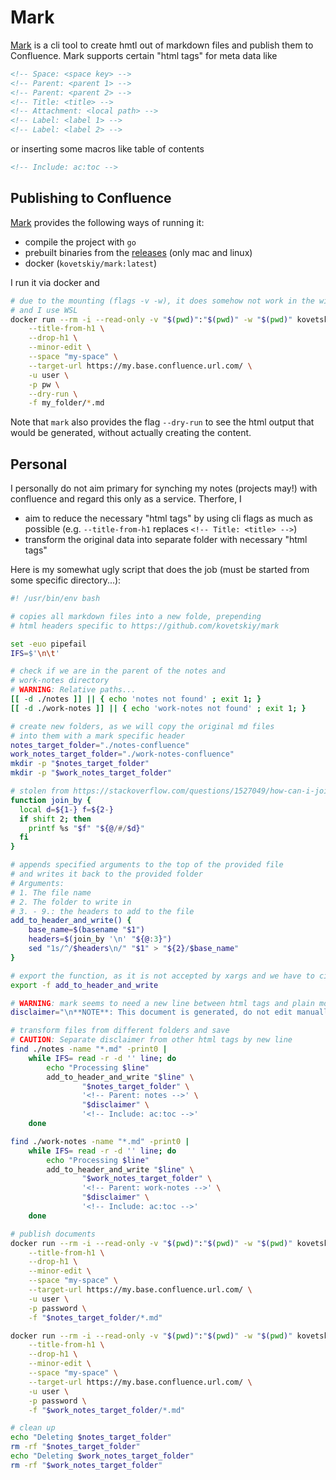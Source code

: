 # Mark

[Mark](https://github.com/kovetskiy/mark) is a cli tool to create hmtl out of markdown files and publish them to Confluence. Mark supports certain "html tags" for meta data like

```html
<!-- Space: <space key> -->
<!-- Parent: <parent 1> -->
<!-- Parent: <parent 2> -->
<!-- Title: <title> -->
<!-- Attachment: <local path> -->
<!-- Label: <label 1> -->
<!-- Label: <label 2> -->
```

or inserting some macros like table of contents

```html
<!-- Include: ac:toc -->
```

## Publishing to Confluence

[Mark](https://github.com/kovetskiy/mark) provides the following ways of running it:

- compile the project with `go`
- prebuilt binaries from the [releases](https://github.com/kovetskiy/mark/releases/) (only mac and linux)
- docker (`kovetskiy/mark:latest`)

I run it via docker and

```bash
# due to the mounting (flags -v -w), it does somehow not work in the windows git bash
# and I use WSL
docker run --rm -i --read-only -v "$(pwd)":"$(pwd)" -w "$(pwd)" kovetskiy/mark:latest mark \
    --title-from-h1 \
    --drop-h1 \
    --minor-edit \
    --space "my-space" \
    --target-url https://my.base.confluence.url.com/ \
    -u user \
    -p pw \
    --dry-run \
    -f my_folder/*.md
```

Note that `mark` also provides the flag `--dry-run` to see the html output that would be generated, without actually creating the content.

## Personal

I personally do not aim primary for synching my notes (projects may!) with confluence and regard this only as a service. Therfore, I

- aim to reduce the necessary "html tags" by using cli flags as much as possible (e.g. `--title-from-h1` replaces `<!-- Title: <title> -->`)
- transform the original data into separate folder with necessary "html tags"

Here is my somewhat ugly script that does the job (must be started from some specific directory...):

```bash
#! /usr/bin/env bash

# copies all markdown files into a new folde, prepending
# html headers specific to https://github.com/kovetskiy/mark

set -euo pipefail
IFS=$'\n\t'

# check if we are in the parent of the notes and
# work-notes directory
# WARNING: Relative paths...
[[ -d ./notes ]] || { echo 'notes not found' ; exit 1; }
[[ -d ./work-notes ]] || { echo 'work-notes not found' ; exit 1; }

# create new folders, as we will copy the original md files
# into them with a mark specific header
notes_target_folder="./notes-confluence"
work_notes_target_folder="./work-notes-confluence"
mkdir -p "$notes_target_folder"
mkdir -p "$work_notes_target_folder"

# stolen from https://stackoverflow.com/questions/1527049/how-can-i-join-elements-of-a-bash-array-into-a-delimited-string
function join_by {
  local d=${1-} f=${2-}
  if shift 2; then
    printf %s "$f" "${@/#/$d}"
  fi
}

# appends specified arguments to the top of the provided file
# and writes it back to the provided folder
# Arguments:
# 1. The file name
# 2. The folder to write in
# 3. - 9.: the headers to add to the file
add_to_header_and_write() {
    base_name=$(basename "$1")
    headers=$(join_by '\n' "${@:3}")
    sed "1s/^/$headers\n/" "$1" > "${2}/$base_name"
}

# export the function, as it is not accepted by xargs and we have to circumvent it
export -f add_to_header_and_write

# WARNING: mark seems to need a new line between html tags and plain md text, otherwise the line is dropped
disclaimer="\n**NOTE**: This document is generated, do not edit manually. Instead, shoot me a message for feedback!\n\n**WARNING**: These are personal notes taken because I am *not* an expert, so be careful!\n"

# transform files from different folders and save
# CAUTION: Separate disclaimer from other html tags by new line
find ./notes -name "*.md" -print0 | 
    while IFS= read -r -d '' line; do 
        echo "Processing $line"
        add_to_header_and_write "$line" \
                "$notes_target_folder" \
                '<!-- Parent: notes -->' \
                "$disclaimer" \
                '<!-- Include: ac:toc -->'
    done

find ./work-notes -name "*.md" -print0 |
    while IFS= read -r -d '' line; do 
        echo "Processing $line"
        add_to_header_and_write "$line" \
                "$work_notes_target_folder" \
                '<!-- Parent: work-notes -->' \
                "$disclaimer" \
                '<!-- Include: ac:toc -->'
    done

# publish documents
docker run --rm -i --read-only -v "$(pwd)":"$(pwd)" -w "$(pwd)" kovetskiy/mark:latest mark \
    --title-from-h1 \
    --drop-h1 \
    --minor-edit \
    --space "my-space" \
    --target-url https://my.base.confluence.url.com/ \
    -u user \
    -p password \
    -f "$notes_target_folder/*.md"

docker run --rm -i --read-only -v "$(pwd)":"$(pwd)" -w "$(pwd)" kovetskiy/mark:latest mark \
    --title-from-h1 \
    --drop-h1 \
    --minor-edit \
    --space "my-space" \
    --target-url https://my.base.confluence.url.com/ \
    -u user \
    -p password \
    -f "$work_notes_target_folder/*.md"

# clean up
echo "Deleting $notes_target_folder"
rm -rf "$notes_target_folder"
echo "Deleting $work_notes_target_folder"
rm -rf "$work_notes_target_folder"

```
